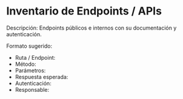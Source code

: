# Inventario de Endpoints / APIs

Descripción: Endpoints públicos e internos con su documentación y autenticación.

Formato sugerido:

- Ruta / Endpoint:
- Método:
- Parámetros:
- Respuesta esperada:
- Autenticación:
- Responsable:
